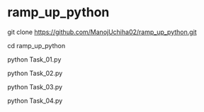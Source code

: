 # ramp_up_python
git clone https://github.com/ManojUchiha02/ramp_up_python.git

cd ramp_up_python

python Task_01.py

python Task_02.py

python Task_03.py

python Task_04.py
